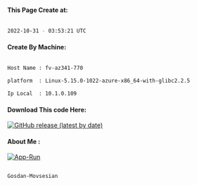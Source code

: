 
   
#### This Page Create at:

```bash

2022-10-31 - 03:53:21 UTC

```

#### Create By Machine:

```bash

Host Name : fv-az341-770

platform  : Linux-5.15.0-1022-azure-x86_64-with-glibc2.2.5

Ip Local  : 10.1.0.109

```
#### Download This code Here:

[![GitHub release (latest by date)](https://img.shields.io/github/v/release/Gosdan-Movsesian/Gosdan?style=for-the-badge&label=Download)](https://github.com/Gosdan-Movsesian/Gosdan/releases) 

</p> 

#### About Me :

[![App-Run](https://github.com/Gosdan-Movsesian/Gosdan/actions/workflows/App-Run.yml/badge.svg)](https://github.com/Gosdan-Movsesian/Gosdan/actions/workflows/App-Run.yml)

```bash

Gosdan-Movsesian

```

